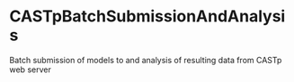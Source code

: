 # CASTpBatchSubmissionAndAnalysis
Batch submission of models to and analysis of resulting data from CASTp web server
